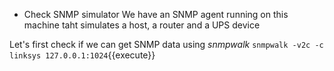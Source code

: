 * Check SNMP simulator
We have an SNMP agent running on this machine taht simulates a host, a router and a UPS device

Let's first check if we can get SNMP data using *snmpwalk*
`snmpwalk -v2c -c linksys 127.0.0.1:1024`{{execute}}

